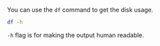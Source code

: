 You can use the `df` command to get the disk usage.

```bash
df -h
```

`-h` flag is for making the output human readable.
